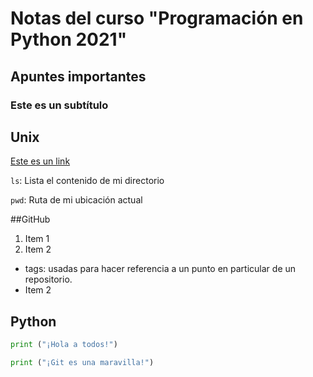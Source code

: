 # Notas del curso "Programación en Python 2021"

## Apuntes importantes

### Este es un subtítulo

## Unix

[Este es un link](www.google.com)

``ls``: Lista el contenido de mi directorio

``pwd``: Ruta de mi ubicación actual

##GitHub

1. Item 1
2. Item 2

- tags: usadas para hacer referencia a un punto en particular de un repositorio. 
- Item 2



## Python

```python
print ("¡Hola a todos!")
```

```python
print ("¡Git es una maravilla!")
```




